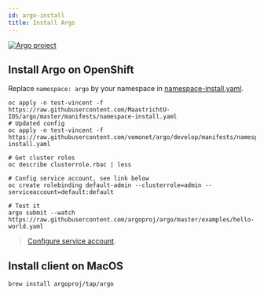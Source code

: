 ```yaml
---
id: argo-install
title: Install Argo
---
```


[![Argo project](/dsri-documentation/img/argo-logo.png)](https://argoproj.github.io/argo/)

## Install Argo on OpenShift

Replace `namespace: argo` by your namespace in [namespace-install.yaml](https://github.com/argoproj/argo/blob/master/manifests/namespace-install.yaml#L165).

```shell
oc apply -n test-vincent -f https://raw.githubusercontent.com/MaastrichtU-IDS/argo/master/manifests/namespace-install.yaml
# Updated config
oc apply -n test-vincent -f https://raw.githubusercontent.com/vemonet/argo/develop/manifests/namespace-install.yaml

# Get cluster roles
oc describe clusterrole.rbac | less

# Config service account, see link below
oc create rolebinding default-admin --clusterrole=admin --serviceaccount=default:default

# Test it
argo submit --watch https://raw.githubusercontent.com/argoproj/argo/master/examples/hello-world.yaml
```

> [Configure service account](https://github.com/argoproj/argo/blob/master/demo.md#3-configure-the-service-account-to-run-workflows).

## Install client on MacOS

```shell
brew install argoproj/tap/argo
```

